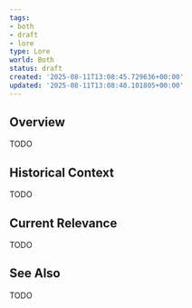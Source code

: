 ```yaml
---
tags:
- both
- draft
- lore
type: Lore
world: Both
status: draft
created: '2025-08-11T13:08:45.729636+00:00'
updated: '2025-08-11T13:08:48.101805+00:00'
---
```



## Overview

TODO
## Historical Context

TODO
## Current Relevance

TODO
## See Also

TODO
